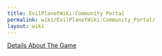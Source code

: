 ```yaml
---
title: EvilPlanetWiki:Community Portal
permalink: wiki/EvilPlanetWiki:Community_Portal/
layout: wiki
---
```


[Details About The
Game](http://wiki.n1nj4.com/index.php?title=Details_About_The_Game)

